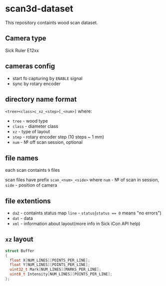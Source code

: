 # scan3d-dataset
This repository containts wood scan dataset.

## Camera type
Sick Ruler E12xx

## cameras config
* start fo capturing by `ENABLE` signal
* sync by rotary encoder

## directory name format

`<tree><class>c_xz_<step>[_<num>]` where:
* `tree` - wood type
* `class` - diameter class
* `xz` - type of layout
* `step` - rotary encoder step (10 steps ~ 1 mm)
* `num` - № off scan session, optional

## file names
each scan containts `9` files

scan files have prefix `scan_<num>_<side>` where `num` - № of scan in session, `side` - position of camera

## file extentions
* `da2` - containts status map `line` - `status`(`status == 0` means "no errors")
* `dat` - data
* `xml` - information about layout(more info in Sick iCon API help)

## `xz` layout

```cpp
struct Buffer
{
  float X[NUM_LINES][POINTS_PER_LINE];
  float Y[NUM_LINES][POINTS_PER_LINE];
  uint32_t Mark[NUM_LINES][MARKS_PER_LINE];
  uint8_t Intensity[NUM_LINES][POINTS_PER_LINE];
};
```
